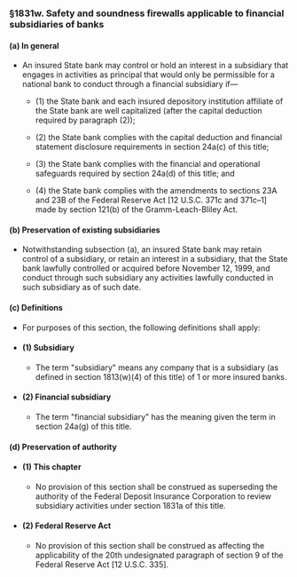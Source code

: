 ### §1831w. Safety and soundness firewalls applicable to financial subsidiaries of banks
#### (a) In general
* An insured State bank may control or hold an interest in a subsidiary that engages in activities as principal that would only be permissible for a national bank to conduct through a financial subsidiary if—

  * (1) the State bank and each insured depository institution affiliate of the State bank are well capitalized (after the capital deduction required by paragraph (2));

  * (2) the State bank complies with the capital deduction and financial statement disclosure requirements in section 24a(c) of this title;

  * (3) the State bank complies with the financial and operational safeguards required by section 24a(d) of this title; and

  * (4) the State bank complies with the amendments to sections 23A and 23B of the Federal Reserve Act [12 U.S.C. 371c and 371c–1] made by section 121(b) of the Gramm-Leach-Bliley Act.

#### (b) Preservation of existing subsidiaries
* Notwithstanding subsection (a), an insured State bank may retain control of a subsidiary, or retain an interest in a subsidiary, that the State bank lawfully controlled or acquired before November 12, 1999, and conduct through such subsidiary any activities lawfully conducted in such subsidiary as of such date.

#### (c) Definitions
* For purposes of this section, the following definitions shall apply:

* #### (1) Subsidiary
  * The term "subsidiary" means any company that is a subsidiary (as defined in section 1813(w)(4) of this title) of 1 or more insured banks.

* #### (2) Financial subsidiary
  * The term "financial subsidiary" has the meaning given the term in section 24a(g) of this title.

#### (d) Preservation of authority
* #### (1) This chapter
  * No provision of this section shall be construed as superseding the authority of the Federal Deposit Insurance Corporation to review subsidiary activities under section 1831a of this title.

* #### (2) Federal Reserve Act
  * No provision of this section shall be construed as affecting the applicability of the 20th undesignated paragraph of section 9 of the Federal Reserve Act [12 U.S.C. 335].